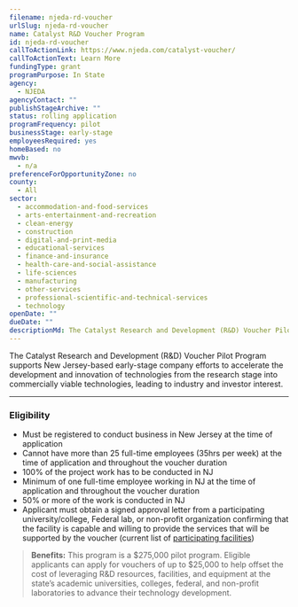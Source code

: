 ```yaml
---
filename: njeda-rd-voucher
urlSlug: njeda-rd-voucher
name: Catalyst R&D Voucher Program
id: njeda-rd-voucher
callToActionLink: https://www.njeda.com/catalyst-voucher/
callToActionText: Learn More
fundingType: grant
programPurpose: In State
agency:
  - NJEDA
agencyContact: ""
publishStageArchive: ""
status: rolling application
programFrequency: pilot
businessStage: early-stage
employeesRequired: yes
homeBased: no
mwvb:
  - n/a
preferenceForOpportunityZone: no
county:
  - All
sector:
  - accommodation-and-food-services
  - arts-entertainment-and-recreation
  - clean-energy
  - construction
  - digital-and-print-media
  - educational-services
  - finance-and-insurance
  - health-care-and-social-assistance
  - life-sciences
  - manufacturing
  - other-services
  - professional-scientific-and-technical-services
  - technology
openDate: ""
dueDate: ""
descriptionMd: The Catalyst Research and Development (R&D) Voucher Pilot Program supports New Jersey-based early-stage company efforts to accelerate the development and innovation of technologies from the research stage into commercially viable technologies, leading to industry and investor interest.
---
```


The Catalyst Research and Development (R&D) Voucher Pilot Program supports New Jersey-based early-stage company efforts to accelerate the development and innovation of technologies from the research stage into commercially viable technologies, leading to industry and investor interest.

---

### Eligibility

- Must be registered to conduct business in New Jersey at the time of application
- Cannot have more than 25 full-time employees (35hrs per week) at the time of application and throughout the voucher duration
- 100% of the project work has to be conducted in NJ
- Minimum of one full-time employee working in NJ at the time of application and throughout the voucher duration
- 50% or more of the work is conducted in NJ
- Applicant must obtain a signed approval letter from a participating university/college, Federal lab, or non-profit organization confirming that the facility is capable and willing to provide the services that will be supported by the voucher (current list of [participating facilities](https://www.google.com/maps/d/u/0/viewer?mid=1GcLO30HifmkWSqbI8UEBH7vS0lLOHNq1&ll=40.19013658561744%2C-74.98789639237287&z=17))

> **Benefits:**
> This program is a $275,000 pilot program. Eligible applicants can apply for vouchers of up to $25,000 to help offset the cost of leveraging R&D resources, facilities, and equipment at the state’s academic universities, colleges, federal, and non-profit laboratories to advance their technology development.
